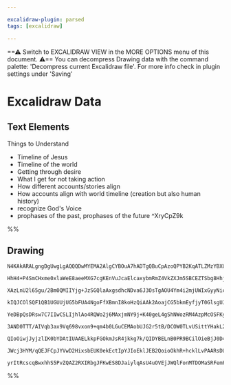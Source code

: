 ```yaml
---

excalidraw-plugin: parsed
tags: [excalidraw]

---
```

==⚠  Switch to EXCALIDRAW VIEW in the MORE OPTIONS menu of this document. ⚠== You can decompress Drawing data with the command palette: 'Decompress current Excalidraw file'. For more info check in plugin settings under 'Saving'


# Excalidraw Data
## Text Elements
Things to Understand
- Timeline of Jesus
- Timeline of the world 
- Getting through desire
- What I get for not taking action
- How different accounts/stories align
- How accounts align with world timeline (creation but also human history)
- recognize God's Voice
- prophases of the past, prophases of the future  ^XryCpZ9k

%%
## Drawing
```compressed-json
N4KAkARALgngDgUwgLgAQQQDwMYEMA2AlgCYBOuA7hADTgQBuCpAzoQPYB2KqATLZMzYBXUtiRoIACyhQ4zZAHoFAc0JRJQgEYA6bGwC2CgF7N6hbEcK4OCtptbErHALRY8RMpWdx8Q1TdIEfARcZgRmBShcZQUebQA2bR4aOiCEfQQOKGZuAG1wMFAwYogSbggADVIYAGE4AC0ATgBrFOLIWERyqCwoNpLMbmd4gBYAVm0ADjGABgB2OYBGOYBm

HhH4+P4SmCHxme0xlaWeE8aeeMXG7cgKEnVuJcaElcaxybmRmZ4VkZXJm5SBCEZTSbg8HhjQHWZTBbgzQHMKCkNjNBA1Nj4NikcoAYkWCAJBP6kE0uGwzWUKKEHGIGKxOIkyOszDguECWRJEAAZoR8PgAMqwOESQQeLlIlFogDq90k4MRyNRCCFMBF6DFZUB1NBHHCOTQi0BbDZ2DUu0NMwRBUgVOEcAAksQDahcgBdQHc8gZJ3cDhCfmAwi0rDl

XAzLnU2l65gu/2Bm0QMIIYjg+JzSGQlaAxgsdhcNDva6J3OsTgAOU4Ym4i2mjUWIxGyyNicIzAAImkeqm0NyCGFAZphLSAKLBDJZF3uwFCODEXDdmurdNjeI8ZarAGJogcVpoeP4QFYikp7h9/ADxM9TB9CQAFUkweUzFQUDYqAAqiGWFFaQAdFxUDvQgMh3BBUDYblUAAKXCIRmAA5wgJAoJg3AyDX0kcCKGxfBiFQRDUAAcQQGQn0wnVJFQYhw

kIQJCOlSQF1QB1UGUUjUG5bFUA4NgoFfXBmnI8koHzQiAAk2AoajCG5bkmEyfjyT0GlsgUJFsUIcJUAIEEOAkqSdOwFTJx0ohlA4VA7nUKzcPw0TQLQ1AAApsECBd81QTQhCUi93w0fRrFQR8NOqABKQjAj0CzCCMcCiLYYgAHIXwANTYcwEEIuAUTgJiwhfDD1HAtkkWoVAcpNfLtKKrDOJ8kRwMjSg716coHyfF830/b8kWsYhCOAxy9QgqDYO

YeDBpQsDRsw7C7IIwCSLIjhlAo4RQWo2j6MAxjmNY9j+K40geL4gShNWozRM4AzpMcOSFKyIyTLU0KtJfXSLNu57h2yMy9KstQqJw0g8NfaanNc9zrss7zfMEYKhECyyQrfcLIoQaKOFi+LEpS1B0sy7LcuqwqoOKirQigcrKry0IavJuruQawJ0E9TgoAFHHwWtdoeQ5gAxXB9D5C1UChK9egAQXMgt0GCbk+hzJhRPcGW9O6E0uT0LJcDQ0hfX

3AND0TTT/AIVqb3ax9Vq698vxon9+qm4b0LGuCEMAobUJG2r5tB/DCOW0TLvUSittYHakL2/iDo447Tv4qILrWkSxMAyS7tk+SOSU4zfoiN7tM+/SM8M5SC/+izAZskGwYcn3wKhkIYa8nyzIRgKgtR7EYAiwCorYGK4uIvG0oysRiaq+mybmymyoqkmZ9minmagRq2cTXAfLYAAlWi4u4ZEhAQI80PE4FQVvVBFiSMYCgAX3AD06FwOA4CFBdxF

QIoOiwjJyjzlIK0bYDAtIUAAELkkpFGOkmJsR4jkkg7k/QIDYBELnB0PR9BCilOieBjJ0D4kJCQ1B6DSCYOwVAikdoaRwIZN0cgHBWTskUmQjBiksHpAFnyQUwpv5JkxFqAoaCOFZC4TgpUMo5QKhEeQyh6RcHKlVOqQR4pQHyM4dg3eG1JAxhdC2EomjxHYIAPKmnNDWK0GixFQAkQLQWwtRbcAlkY2x9iOZc0PmgHgvNIDGLsdgy2UB1YWXKAr

JWcj3HYM/qQEJFCpJYVwD2HixsbEUK0ekEctIpYJIoEklJEB2QoioOkhR+hcklLvPAARsDUHMDcpifAFRuCNDmM8SYbwZhvA+GuP4xYSgNJRPyAAmo8cY2gZhjDmN0v4fxJiTBGKAowbADDcF/pAegBAT7wm0I0Y4kxISPzKZk/QOi6H6PKHU0BVISBeO/r4m5pA7k9DgC4p5JAACyiUEDZNwJoYIKTzyXhKLc+hCC0AbIgBAzEhTSDKDJM5dccx

yrItRcscqBwxhhS5PvZQAZ2RXIRbgJFKwES8DJaiylqAsU4uOVEjJWQlFonMTDOMaSRFemFggfe34nzrMTJkf5gKj6kBPoCbARA3loGPqfRMHBuWivFabHyYElUIHpSUOwAArTG2QBQKrgN8mifyAWnl7P2OVJQ06MDvKs/AAq+adAEWEYI2AYba3gm+fQ1SuhGwTHzY8aIgWWqPFTKW7rCC2vtX6Y2j9wAP34DyPk4R1lPwfkAA
```
%%
